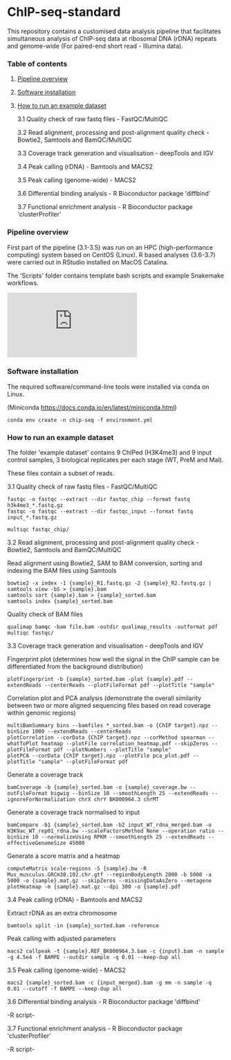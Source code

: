# ChIP-seq-standard

This repository contains a customised data analysis pipeline that facilitates simultaneous analysis of ChIP-seq data at ribosomal DNA (rDNA) repeats and genome-wide (For paired-end short read - Illumina data). 

### Table of contents 
1. [Pipeline overview](#pipeline-overview)
2. [Software installation](#software-installation)
3. [How to run an example dataset](#how-to-run-an-example-dataset)
  
     3.1 Quality check of raw fastq files - FastQC/MultiQC
  
     3.2 Read alignment, processing and post-alignment quality check - Bowtie2, Samtools and BamQC/MultiQC

     3.3 Coverage track generation and visualisation - deepTools and IGV
  
     3.4 Peak calling (rDNA) - Bamtools and MACS2
  
     3.5 Peak calling (genome-wide) - MACS2
  
     3.6 Differential binding analysis - R Bioconductor package 'diffbind'
 
     3.7 Functional enrichment analysis - R Bioconductor package 'clusterProfiler'
  

### Pipeline overview

First part of the pipeline (3.1-3.5) was run on an HPC (high-performance computing) system based on CentOS (Linux). R based analyses (3.6-3.7) were carried out in RStudio installed on MacOS Catalina.

The 'Scripts' folder contains template bash scripts and example Snakemake workflows.

![alt text](https://github.com/tudumanne/ChIP-seq-standard/files/7828134/Picture.1.pdf)

### Software installation 

The required software/command-line tools were installed via conda on Linux. 

(Miniconda https://docs.conda.io/en/latest/miniconda.html)

```console
conda env create -n chip-seq -f environment.yml
```

### How to run an example dataset

The folder 'example dataset' contains 9 ChIPed (H3K4me3) and 9 input control samples, 3 biological replicates per each stage (WT, PreM and Mal).

These files contain a subset of reads.  
  
3.1 Quality check of raw fastq files - FastQC/MultiQC

```console
fastqc -o fastqc --extract --dir fastqc_chip --format fastq h3k4me3_*.fastq.gz
fastqc -o fastqc --extract --dir fastqc_input --format fastq input_*.fastq.gz

multiqc fastqc_chip/
```
3.2 Read alignment, processing and post-alignment quality check - Bowtie2, Samtools and BamQC/MultiQC

Read alignment using Bowtie2, SAM to BAM conversion, sorting and indexing the BAM files using Samtools

```console
bowtie2 -x index -1 {sample}_R1.fastq.gz -2 {sample}_R2.fastq.gz | samtools view -bS > {sample}.bam
samtools sort {sample}.bam > {sample}_sorted.bam
samtools index {sample}_sorted.bam
```

Quality check of BAM files

```console
qualimap bamqc -bam file.bam -outdir qualimap_results -outformat pdf
multiqc fastqc/
```

3.3 Coverage track generation and visualisation - deepTools and IGV

Fingerprint plot (determines how well the signal in the ChIP sample can be differentiated from the background distribution)

```console
plotFingerprint -b {sample}_sorted.bam -plot {sample}.pdf --extendReads --centerReads --plotFileFormat pdf --plotTitle "sample"
```

Correlation plot and PCA analysis (demonstrate the overall similarity between two or more aligned sequencing files based on read coverage within genomic regions)

```console
multiBamSummary bins --bamfiles *_sorted.bam -o {ChIP target}.npz --binSize 1000 --extendReads --centerReads
plotCorrelation --corData {ChIP target}.npz --corMethod spearman --whatToPlot heatmap --plotFile correlation_heatmap.pdf --skipZeros --plotFileFormat pdf --plotNumbers --plotTitle "sample"
plotPCA --corData {ChIP target}.npz --plotFile pca_plot.pdf --plotTitle "sample" --plotFileFormat pdf
```

Generate a coverage track 

```console
bamCoverage -b {sample}_sorted.bam -o {sample}_coverage.bw --outFileFormat bigwig --binSize 10 --smoothLength 25 --extendReads --ignoreForNormalization chrX chrY BK000964.3 chrMT 
```

Generate a coverage track normalised to input

```console
bamCompare -b1 {sample}_sorted.bam -b2 input_WT_rdna_merged.bam -o H3K9ac_WT_rep01_rdna.bw --scaleFactorsMethod None --operation ratio --binSize 10 --normalizeUsing RPKM --smoothLength 25 --extendReads --effectiveGenomeSize 45000 
```

Generate a score matrix and a heatmap

```console
computeMatrix scale-regions -S {sample}.bw -R Mus_musculus.GRCm38.102.chr.gtf --regionBodyLength 2000 -b 5000 -a 5000 -o {sample}.mat.gz --skipZeros --missingDataAsZero --metagene
plotHeatmap -m {sample}.mat.gz --dpi 300 -o {sample}.pdf
```


3.4 Peak calling (rDNA) - Bamtools and MACS2

Extract rDNA as an extra chromosome

```console
bamtools split -in {sample}_sorted.bam -reference
```

Peak calling with adjusted parameters

```console
macs2 callpeak -t {sample}.REF_BK000964.3.bam -c {input}.bam -n sample -g 4.5e4 -f BAMPE --outdir sample -q 0.01 --keep-dup all
```
  
3.5 Peak calling (genome-wide) - MACS2

```console
macs2 {sample}_sorted.bam -c {input_merged}.bam -g mm -n sample -q 0.01 --cutoff -f BAMPE --keep-dup all
```

3.6 Differential binding analysis - R Bioconductor package 'diffbind'

-R script-
 
3.7 Functional enrichment analysis - R Bioconductor package 'clusterProfiler'

-R script-
